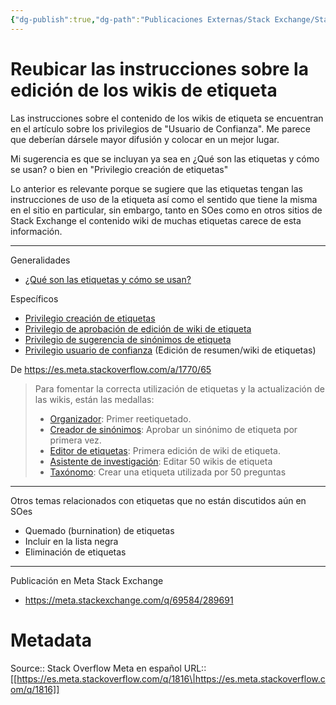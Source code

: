 ```yaml
---
{"dg-publish":true,"dg-path":"Publicaciones Externas/Stack Exchange/Stack Overflow en español/Stack Overflow en español Meta/es.meta.stackoverflow.com-1816.md","permalink":"/publicaciones-externas/stack-exchange/stack-overflow-en-espanol/stack-overflow-en-espanol-meta/es-meta-stackoverflow-com-1816/","title":"Reubicar las instrucciones sobre la edición de los wikis de etiqueta","hide":true,"noteIcon":"\"0\"","created":"2024-04-03T12:49:10.510-06:00","updated":"2024-04-05T16:44:00.861-06:00"}
---
```


# Reubicar las instrucciones sobre la edición de los wikis de etiqueta

Las instrucciones sobre el contenido de los wikis de etiqueta se encuentran en el artículo sobre los privilegios de "Usuario de Confianza". Me parece que deberían dársele mayor difusión y colocar en un mejor lugar.

Mi sugerencia es que se incluyan ya sea en ¿Qué son las etiquetas y  cómo se usan? o bien en "Privilegio creación de etiquetas"

Lo anterior es relevante porque se sugiere que las etiquetas tengan las instrucciones de uso de la etiqueta así como el sentido que tiene la misma en el sitio en particular, sin embargo, tanto en SOes como en otros sitios de Stack Exchange el contenido wiki de muchas etiquetas carece de esta información.

<hr>

Generalidades

- [¿Qué son las etiquetas y cómo se usan?][1]

Específicos

- [Privilegio creación de etiquetas][2]
- [Privilegio de aprobación de edición de wiki de etiqueta][3]
- [Privilegio de sugerencia de sinónimos de etiqueta][4] 
- [Privilegio usuario de confianza][5] (Edición de resumen/wiki de etiquetas)

De https://es.meta.stackoverflow.com/a/1770/65

> Para fomentar la correcta utilización de etiquetas y la actualización
> de las wikis, están las medallas:
> 
> - [Organizador][8]: Primer reetiquetado.
> - [Creador de sinónimos][9]: Aprobar un sinónimo de etiqueta por primera vez.
> - [Editor de etiquetas][10]: Primera edición de wiki de etiqueta.
> - [Asistente de investigación][11]:  Editar 50 wikis de etiqueta 
> - [Taxónomo][12]: Crear una etiqueta utilizada por 50 preguntas

<hr>
Otros temas relacionados con etiquetas que no están discutidos aún en SOes

- Quemado (burnination) de etiquetas
- Incluir en la lista negra
- Eliminación de etiquetas

<hr>
Publicación en Meta Stack Exchange

- https://meta.stackexchange.com/q/69584/289691

  [1]: https://es.stackoverflow.com/help/tagging
  [2]: https://es.stackoverflow.com/help/privileges/create-tags
  [3]: https://es.stackoverflow.com/help/privileges/approve-tag-wiki-edits
  [4]: https://es.stackoverflow.com/help/privileges/suggest-tag-synonyms
  [5]: https://es.stackoverflow.com/help/privileges/trusted-user
  [8]: https://es.stackoverflow.com/help/badges/5/organizer
  [9]: https://es.stackoverflow.com/help/badges/72/synonymizer
  [10]: https://es.stackoverflow.com/help/badges/58/tag-editor
  [11]: https://es.stackoverflow.com/help/badges/79/research-assistant
  [12]: https://es.stackoverflow.com/help/badges/11/taxonomist

# Metadata
Source:: Stack Overflow Meta en español
URL:: [[https://es.meta.stackoverflow.com/q/1816\|https://es.meta.stackoverflow.com/q/1816]]

